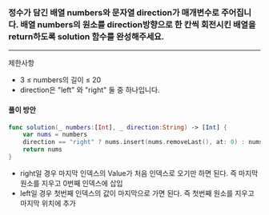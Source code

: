 ### 정수가 담긴 배열 numbers와 문자열 direction가 매개변수로 주어집니다. 배열 numbers의 원소를 direction방향으로 한 칸씩 회전시킨 배열을 return하도록 solution 함수를 완성해주세요.
<hr>

제한사항
- 3 ≤ numbers의 길이 ≤ 20
- direction은 "left" 와 "right" 둘 중 하나입니다.


#### 풀이 방안
```Swift
func solution(_ numbers:[Int], _ direction:String) -> [Int] {
    var nums = numbers
    direction == "right" ? nums.insert(nums.removeLast(), at: 0) : nums.append(nums.removeFirst())
    return nums
}
```

- right일 경우 마지막 인덱스의 Value가 처음 인덱스로 오기만 하면 된다. 즉 마지막 원소를 지우고 0번째 인덱스에 삽입
- left일 경우 첫번째 인덱스의 값이 마지막으로 가면 된다. 즉 첫번째 원소를 지우고 마지막 위치에 추가 

